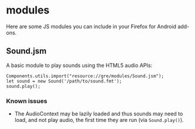 modules
=======

Here are some JS modules you can include in your Firefox for Android add-ons.

Sound.jsm
---------
A basic module to play sounds using the HTML5 audio APIs:

```
Components.utils.import("resource://gre/modules/Sound.jsm");
let sound = new Sound('/path/to/sound.fmt');
sound.play();
```

### Known issues
* The AudioContext may be lazily loaded and thus sounds may need to load, and
  not play audio, the first time they are run (via `Sound.play()`).
